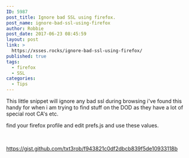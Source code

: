 ```yaml
---
ID: 5987
post_title: Ignore bad SSL using firefox.
post_name: ignore-bad-ssl-using-firefox
author: Robbie
post_date: 2017-06-23 08:45:59
layout: post
link: >
  https://xsses.rocks/ignore-bad-ssl-using-firefox/
published: true
tags:
  - firefox
  - SSL
categories:
  - Tips
---
```

This little snippet will ignore any bad ssl during browsing i've found this handy for when i am trying to find stuff on the DOD as they have a lot of special root CA's etc.

find your firefox profile and edit prefs.js and use these values.

&nbsp;

https://gist.github.com/txt3rob/f943821c0df2dbcb839f5de10933118b